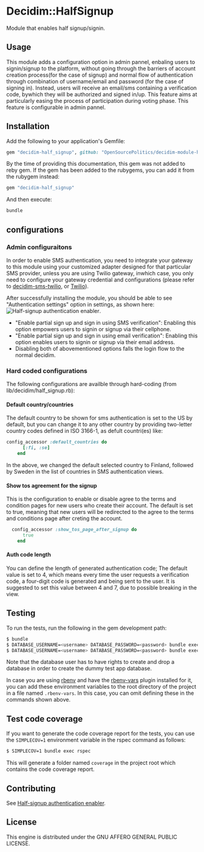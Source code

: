 # Decidim::HalfSignup

Module that enables half signup/signin.

## Usage

This module adds a configuration option in admin pannel, enbaling users to signin/signup to the platform, without going through the barriers of  account creation process(for the case of signup) and normal flow of authentication through combination of username/email and password (for the case of signing in). Instead, users will receive an email/sms containing a verification code, bywhich they will be authorized and signed in/up. This feature aims at particularly easing the process of participation during voting phase. This feature is configurable in admin pannel.

## Installation

Add the following to your application's Gemfile:

```ruby
gem "decidim-half_signup", github: "OpenSourcePolitics/decidim-module-half_sign_up", branch: "main"
```

By the time of providing this documentation, this gem was not added to reby gem. If the gem has been added to the
rubygems, you can add it from the rubygem instead:

```ruby
gem "decidim-half_signup"
```

And then execute:

```bash
bundle
```

## configurations

### Admin configuraitons

In order to enable SMS authentication, you need to integrate your gateway to this module using your customized adapter designed for that particular SMS provider, unless you are using Twilio gateway, inwhich case, you only need to configure your gateway credential and configurations (please refer to [decidim-sms-twilio](https://github.com/Pipeline-to-Power/decidim-module-ptp/tree/main/decidim-sms-twilio), or [Twilio](https://www.twilio.com/)).

After successfully installing the module, you should be able to see "Authentication settings" option in settings, as shown here:
![Half-signup authentication enabler](half_singup_authentication.png).

- "Enable partial sign up and sign in using SMS verification": Enabling this option empowers users to signin or signup via their cellphone.
- "Enable partial sign up and sign in using email verification": Enabling this option enables users to signin or signup via their email address.
- Disabling both of abovementioned options falls the login flow to the normal decidim.

### Hard coded configurations

The following configurations are availble through hard-coding (from lib/decidim/half_signup.rb):

#### Default country/countries

The default country to be shown for sms authentication is set to the US by default, but you can change it to any other country by providing two-letter country codes defined in ISO 3166-1,  as defult countri(es) like:
```ruby
config_accessor :default_countries do
      [:fi, :se]
    end
```

In the above, we changed the default selected country to Finland, followed by Sweden in the list of countries in SMS authentication views.

#### Show tos agreement for the signup

This is the configuration to enable or disable agree to the terms and condition pages for new users who create their account. The default is set to true, meaning that new users will be redirected to the agree to the terms and conditions page after creting the account.

```ruby
  config_accessor :show_tos_page_after_signup do
      true
    end
```

#### Auth code length

You can define the length of generated authentication code; The default value is set to 4, which means every time the user requests a verification code, a four-digit code is generated and being sent to the user. It is suggested to set this value between 4 and 7, due to possible breaking in the view.

## Testing

To run the tests, run the following in the gem development path:

```bash
$ bundle
$ DATABASE_USERNAME=<username> DATABASE_PASSWORD=<password> bundle exec rake test_app
$ DATABASE_USERNAME=<username> DATABASE_PASSWORD=<password> bundle exec rspec
```

Note that the database user has to have rights to create and drop a database in
order to create the dummy test app database.

In case you are using [rbenv](https://github.com/rbenv/rbenv) and have the
[rbenv-vars](https://github.com/rbenv/rbenv-vars) plugin installed for it, you
can add these environment variables to the root directory of the project in a
file named `.rbenv-vars`. In this case, you can omit defining these in the
commands shown above.

## Test code coverage

If you want to generate the code coverage report for the tests, you can use
the `SIMPLECOV=1` environment variable in the rspec command as follows:

```bash
$ SIMPLECOV=1 bundle exec rspec
```

This will generate a folder named `coverage` in the project root which contains
the code coverage report.


## Contributing

See [Half-signup authentication enabler](https://github.com/decidim/decidim).

## License

This engine is distributed under the GNU AFFERO GENERAL PUBLIC LICENSE.
